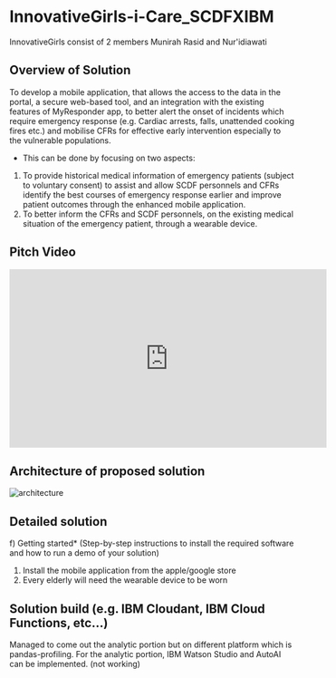 # InnovativeGirls-i-Care_SCDFXIBM 
InnovativeGirls consist of 2 members Munirah Rasid and Nur'idiawati


## Overview of Solution
To develop a mobile application, that allows the access to the data in the portal, a secure web-based tool, and an integration with the existing features of MyResponder app, to better alert the onset of incidents which require emergency response (e.g. Cardiac arrests, falls, unattended cooking fires etc.) and mobilise CFRs for effective early intervention especially to the vulnerable populations. 

* This can be done by focusing on two aspects: 
1. To provide historical medical information of emergency patients (subject to voluntary consent) to assist and allow SCDF personnels and CFRs identify the best courses of emergency response earlier and improve patient outcomes through the enhanced mobile application. 
2. To better inform the CFRs and SCDF personnels, on the existing medical situation of the emergency patient, through a wearable device. 

## Pitch Video
<iframe width="560" height="315" src="https://www.youtube.com/embed/JL2N18PMHXE" frameborder="0" allow="accelerometer; autoplay; encrypted-media; gyroscope; picture-in-picture" allowfullscreen></iframe>

## Architecture of proposed solution
![architecture](https://user-images.githubusercontent.com/66879578/84578084-87314500-adf4-11ea-8648-eaf9df10a747.JPG)


## Detailed solution


f) Getting started* (Step-by-step instructions to install the required software and how to run a demo of your solution)
1. Install the mobile application from the apple/google store
2. Every elderly will need the wearable device to be worn

## Solution build (e.g. IBM Cloudant, IBM Cloud Functions, etc…)
Managed to come out the analytic portion but on different platform which is pandas-profiling. 
For the analytic portion, IBM Watson Studio and AutoAI can be implemented. (not working)
